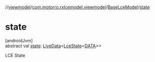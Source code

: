 //[viewmodel](../../../index.md)/[com.motorro.rxlcemodel.viewmodel](../index.md)/[BaseLceModel](index.md)/[state](state.md)

# state

[androidJvm]\
abstract val [state](state.md): [LiveData](https://developer.android.com/reference/kotlin/androidx/lifecycle/LiveData.html)&lt;[LceState](../../../../base/base/com.motorro.rxlcemodel.base/-lce-state/index.md)&lt;[DATA](index.md)&gt;&gt;

LCE State
